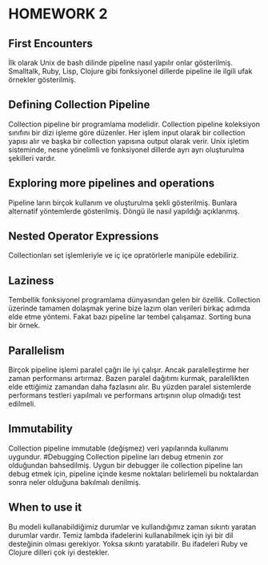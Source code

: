 # HOMEWORK 2
## First Encounters
İlk olarak Unix de bash dilinde pipeline nasıl yapılır onlar gösterilmiş. Smalltalk, Ruby, Lisp, Clojure gibi fonksiyonel dillerde pipeline ile ilgili ufak örnekler gösterilmiş.
## Defining Collection Pipeline
Collection pipeline bir programlama modelidir. Collection pipeline koleksiyon sınıfını bir dizi işleme göre düzenler. Her işlem input olarak bir collection yapısı alır ve başka bir collection yapısına output olarak verir. Unix işletim sisteminde, nesne yönelimli ve fonksiyonel dillerde ayrı ayrı oluşturulma şekilleri vardır.
## Exploring more pipelines and operations
Pipeline ların birçok kullanım ve oluşturulma şekli gösterilmiş. Bunlara alternatif yöntemlerde gösterilmiş. Döngü ile nasıl yapıldığı açıklanmış.
## Nested Operator Expressions
Collectionları set işlemleriyle ve iç içe opratörlerle manipüle edebiliriz.
## Laziness
Tembellik fonksiyonel programlama dünyasından gelen bir özellik. Collection üzerinde tamamen dolaşmak yerine bize lazım olan verileri birkaç adımda elde etme yöntemi. Fakat bazı pipeline lar tembel çalışamaz. Sorting buna bir örnek.
## Parallelism
Birçok pipeline işlemi paralel çağrı ile iyi çalışır. Ancak paralelleştirme her zaman performansı artırmaz. Bazen paralel dağıtımı kurmak, paralellikten elde ettiğimiz zamandan daha fazlasını alır. Bu yüzden paralel sistemlerde performans testleri yapılmalı ve performans artışının olup olmadığı test edilmeli.
## Immutability
Collection pipeline immutable (değişmez) veri yapılarında kullanımı uygundur.
#Debugging 
Collection pipeline ları debug etmenin zor olduğundan bahsedilmiş. Uygun bir debugger ile collection pipeline ları debug etmek için, pipeline içinde kesme noktaları belirlemeli bu noktalardan sonra neler olduğuna bakılmalı denilmiş.
## When to use it
Bu modeli kullanabildiğimiz durumlar ve kullandığımız zaman sıkıntı yaratan durumlar vardır.
Temiz lambda ifadelerini kullanabilmek için iyi bir dil desteğinin olması gerekiyor. Yoksa sıkıntı yaratabilir. Bu ifadeleri Ruby ve Clojure dilleri çok iyi destekler. 
